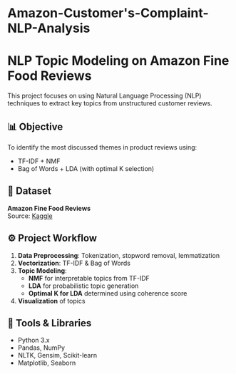 # Amazon-Customer's-Complaint-NLP-Analysis
# NLP Topic Modeling on Amazon Fine Food Reviews

This project focuses on using Natural Language Processing (NLP) techniques to extract key topics from unstructured customer reviews.

## 📊 Objective
To identify the most discussed themes in product reviews using:
- TF-IDF + NMF
- Bag of Words + LDA (with optimal K selection)

## 🧪 Dataset
**Amazon Fine Food Reviews**  
Source: [Kaggle](https://www.kaggle.com/datasets/snap/amazon-fine-food-reviews)

## ⚙️ Project Workflow
1. **Data Preprocessing**: Tokenization, stopword removal, lemmatization
2. **Vectorization**: TF-IDF & Bag of Words
3. **Topic Modeling**:
   - **NMF** for interpretable topics from TF-IDF
   - **LDA** for probabilistic topic generation
   - **Optimal K for LDA** determined using coherence score
4. **Visualization** of topics

## 🧠 Tools & Libraries
- Python 3.x
- Pandas, NumPy
- NLTK, Gensim, Scikit-learn
- Matplotlib, Seaborn
